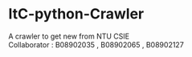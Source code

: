 # ItC-python-Crawler
A crawler to get new from NTU CSIE    
Collaborator : B08902035 , B08902065 , B08902127
